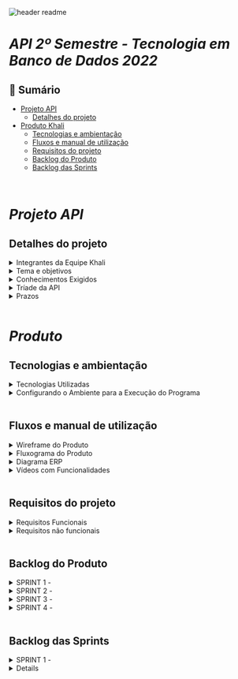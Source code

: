 
![header readme](https://user-images.githubusercontent.com/111442399/224566960-7fffdc88-952e-40f3-bb98-d7eb7001acee.png)
# _**API 2º Semestre - Tecnologia em Banco de Dados 2022**_

## 📍 Sumário
  * [Projeto API](#projeto-api)
    * [Detalhes do projeto](#detalhes-do-projeto)   
  * [Produto Khali](#produto)
    * [Tecnologias e ambientação](#tecnologias-e-ambientação)
    * [Fluxos e manual de utilização](#fluxos-e-manual-de-utilização)
    * [Requisitos do projeto](#requisitos-do-projeto)
    * [Backlog do Produto](#backlog-do-produto)
    * [Backlog das Sprints](#backlog-das-sprints)


<br>


   

# _**Projeto API**_

## **Detalhes do projeto**

<details>
<summary> Integrantes da Equipe Khali </summary>
<br>

![people](https://user-images.githubusercontent.com/111442399/224567046-a8991c65-dc20-4e26-a843-8af7dc77aff1.png)


| Integrantes | Redes Sociais |
|-------|--------|
|[Jhonatan Lopes](https://github.com/jhonatanlop) | <a href="https://www.linkedin.com/in/jhonatan-oliveira-lopes/" target="_blank"><img src="https://img.shields.io/badge/-LinkedIn-%230077B5?style=for-the-badge&logo=linkedin&logoColor=white" target="_blank"></a> <a href = "mailto:jhooliveira.lopes@gmail.com"><img src="https://img.shields.io/badge/-Gmail-%23333?style=for-the-badge&logo=gmail&logoColor=white" target="_blank"></a> <a href="https://www.instagram.com/jhonatan_lopes_lmao/?next=%2F" target="_blank"><img src="https://img.shields.io/badge/-Instagram-%23E4405F?style=for-the-badge&logo=instagram&logoColor=white" target="_blank"></a> |
| [Marcos Malaquias](https://github.com/Incivius) | <a href="https://www.linkedin.com/in/marcos-malaquias-criatividade-%C3%A9-o-que-me-faz-ser-eu/" target="_blank"><img src="https://img.shields.io/badge/-LinkedIn-%230077B5?style=for-the-badge&logo=linkedin&logoColor=white" target="_blank"></a> <a href = "mailto:vitchenso1@gmail.com"><img src="https://img.shields.io/badge/-Gmail-%23333?style=for-the-badge&logo=gmail&logoColor=white" target="_blank"></a> <a href="https://www.instagram.com/mv.malaquias/?next=%2F" target="blank"><img src="https://img.shields.io/badge/-Instagram-%23E4405F?style=for-the-badge&logo=instagram&logoColor=white" target="_blank"></a> |
| [Naira Maximo](http://github.com/naira-maximo) | <a href="https://www.linkedin.com/in/naira-maximo/" target="_blank"><img src="https://img.shields.io/badge/-LinkedIn-%230077B5?style=for-the-badge&logo=linkedin&logoColor=white" target="_blank"></a> <a href = "mailto:ngpmaximo@gmail.com"><img src="https://img.shields.io/badge/-Gmail-%23333?style=for-the-badge&logo=gmail&logoColor=white" target="_blank"></a> <a href="https://www.instagram.com/nai_maximo/?next=%2F"><img src="https://img.shields.io/badge/-Instagram-%23E4405F?style=for-the-badge&logo=instagram&logoColor=white" target="_blank"></a> |
|[Paulo Granthon](https://github.com/paulo-granthon) | <a href="https://www.linkedin.com/in/paulo-granthon/" target="_blank"><img src="https://img.shields.io/badge/-LinkedIn-%230077B5?style=for-the-badge&logo=linkedin&logoColor=white" target="_blank"></a> <a href = "mailto:pv.granthon@gmail.com"><img src="https://img.shields.io/badge/-Gmail-%23333?style=for-the-badge&logo=gmail&logoColor=white" target="_blank"></a> <a href="https://www.instagram.com/p.granthon/?next=%2F"><img src="https://img.shields.io/badge/-Instagram-%23E4405F?style=for-the-badge&logo=instagram&logoColor=white" target="_blank"></a> |
|[Tânia Cruz](https://github.com/taniacruzz) | <a href="https://www.linkedin.com/in/t%C3%A2nia-cruz-30ab5812a/" target="_blank"><img src="https://img.shields.io/badge/-LinkedIn-%230077B5?style=for-the-badge&logo=linkedin&logoColor=white" target="_blank"></a> <a href = "mailto:tanicruz112@gmail.com"><img src="https://img.shields.io/badge/-Gmail-%23333?style=for-the-badge&logo=gmail&logoColor=white" target="_blank"></a> <a href="https://www.instagram.com/tanicruz_/?next=%2F"><img src="https://img.shields.io/badge/-Instagram-%23E4405F?style=for-the-badge&logo=instagram&logoColor=white" target="_blank"></a> |
|[Igor Cerutti](https://github.com/IgorCeruttiL) |  <a href= - target="_blank"><img src="https://img.shields.io/badge/-LinkedIn-%230077B5?style=for-the-badge&logo=linkedin&logoColor=white" target="_blank"></a> <a href = - ><img src="https://img.shields.io/badge/-Gmail-%23333?style=for-the-badge&logo=gmail&logoColor=white" target="_blank"></a> <a href=- ><img src="https://img.shields.io/badge/-Instagram-%23E4405F?style=for-the-badge&logo=instagram&logoColor=white" target="_blank"></a> |
|[Matheus Almeida](https://github.com/matheusalmsou) |  <a href= - target="_blank"><img src="https://img.shields.io/badge/-LinkedIn-%230077B5?style=for-the-badge&logo=linkedin&logoColor=white" target="_blank"></a> <a href = - ><img src="https://img.shields.io/badge/-Gmail-%23333?style=for-the-badge&logo=gmail&logoColor=white" target="_blank"></a> <a href=- ><img src="https://img.shields.io/badge/-Instagram-%23E4405F?style=for-the-badge&logo=instagram&logoColor=white" target="_blank"></a> |
|[Renato Mendes](https://github.com/RenatoCMMendes) |  <a href= - target="_blank"><img src="https://img.shields.io/badge/-LinkedIn-%230077B5?style=for-the-badge&logo=linkedin&logoColor=white" target="_blank"></a> <a href = - ><img src="https://img.shields.io/badge/-Gmail-%23333?style=for-the-badge&logo=gmail&logoColor=white" target="_blank"></a> <a href=- ><img src="https://img.shields.io/badge/-Instagram-%23E4405F?style=for-the-badge&logo=instagram&logoColor=white" target="_blank"></a> |

</details>


<details>
<summary> Tema e objetivos </summary>
<br>

![problema](https://user-images.githubusercontent.com/111442399/224567212-c15f3fa9-78db-4ef1-8ec5-354377ba34c4.png)

> * Aplicação desktop simples (CRUD).
> * Os requisitos devem proporcionar uma modelagem de Banco de Dados relacional.
> * A primeira entrega não deve envolver acesso ao Banco de Dados.

</details>

<details>
<summary> Conhecimentos Exigidos </summary>
<br>

> * Modelar Banco de Dados relacional
> * Levantar e registrar Requisitos Funcionais e Não Funcionais usando técnicas de Métodos Ágeis e Tradicionais
> * Projetar Arquitetura Lógica do Sistema
> * Implementar Aplicação (com persistência) usando Linguagem de Programação Java Desktop
</details>

<details>
<summary> Tríade da API </summary>
<br>

> * Linguagem de programação I, Modelagem e arquitetura de Banco de dados e Laboratório de desenvolvimento de Banco de Dados.

</details>
<details>

<summary> Prazos </summary>
<br>


- [x] 13/02 a 03/03 - Kick-off
- [ ] 13/03 a 02/04 - Sprint 1
- [ ] 03/04 a 23/04 - Sprint 2
- [ ] 24/04 a 14/05 - Sprint 3
- [ ] 15/05 a 04/06 - Sptint 4
- [ ] 13/06 a 14/06 - Feira de soluções


</details>

<br> 

# __*Produto*__

## **Tecnologias e ambientação**
<details>
<summary> Tecnologias Utilizadas </summary>
<br> 

![tools](https://user-images.githubusercontent.com/111442399/224567938-67735039-cb76-4420-8e29-5b9769946eed.png)

</details>

<details>
<summary> Configurando o Ambiente para a Execução do Programa </summary>
<br>

~~~java
Insira o código aqui: 
~~~


#### Digite em seu terminal os seguintes comandos:

~~~java
Insira o código aqui: 
~~~

</details>

<br>

## **Fluxos e manual de utilização**

<details>
<summary> Wireframe do Produto </summary>

> * Fluxo do Usuário Colaborador

https://user-images.githubusercontent.com/79020769/229376542-6ad0b8f7-d61d-47ab-93f5-1e40b159c8b6.mp4

> * Fluxo do Usuário Gestor

https://user-images.githubusercontent.com/79020769/229377143-7fabf142-0ccc-4ced-8f6c-5239deaa65c8.mp4

> * Fluxo do Usuário Administrador

https://user-images.githubusercontent.com/79020769/229377162-bf07ebee-5a1c-4112-8bb1-ec22e0e94deb.mp4

<br>

> * [Wireframe completo no Figma](https://www.figma.com/file/Dj52xC9ivRB9TjDVtDcgh0/Wireframe_v2?node-id=36-1404&t=OMK6y94PUaXhuzYY-0)

<br>


</details>

<details>
<summary> Fluxograma do Produto </summary>
<br>

> *
</details>

<details>
<summary> Diagrama ERP </summary>
<br>

> ![Diagrama - ERP](https://user-images.githubusercontent.com/111443621/225767268-56d66fb9-6375-4402-9e66-204816affde0.png)
> 15/03/2023 Release V1.2
</details>

<details>
<summary> Vídeos com Funcionalidades </summary>
<br> 

> * 

</details>

<br>

## **Requisitos do projeto**

<details>
<summary> Requisitos Funcionais </summary>
 <br>

> * Usuários devem ter perfis diferentes: administrador (acesso as informações de parametrização,
extração de relatórios e aprovação), gestor (aprovação e lançamento) e colaborador (apontar
horas);
> * Apontamento de horas extras e classificação das horas;
> * Lançamento de horas de sobreaviso;
> * No lançamento da hora extra especificar cliente, CR (centro de resultado), projeto, solicitante e
justificativa;
> * Cadastro de clientes e CRs;
> * Recurso para aprovação de horas extras executadas;
> * Parametrização de sistema (período de fechamento das horas, percentual de classificação das
horas extras e adicional noturno juntamente com as verbas salariais, definição dos horários de
início e fim de horas noturnas);
> * Extração de relatório csv de todos os colaboradores com as horas trabalhadas (matrícula, nome,
verba, quantidade de horas, cliente, CR, projeto, justificativa);
> * Aplicar regras de horas extras e sobreavisos na extração (classificação de HEs e cálculo do
sobreaviso considerando as HEs conflitantes);
> * Dashboard com acompanhamento em tempo real das horas extras executadas com filtro cliente,
CR e colaborador.
</details>

<details>
<summary> Requisitos não funcionais </summary>
 <br>

> * Linguagem Java (requisito Fatec)
> * Banco de Dados Relacional (requisito Fatec)
> * Documentações
</details>
<br> 

## **Backlog do Produto**

<details>
 <summary> SPRINT 1 - </summary>
 <br>
  
 </details>
 <details>
 
 <summary> SPRINT 2 - </summary>

 </details>
 
 <details>
<summary> SPRINT 3 - </summary>


 </details>
 
  <details>
<summary> SPRINT 4 - </summary>


 </details>

 <br>



## **Backlog das Sprints**

<details>
<summary> SPRINT 1 - </summary>
	

 </details>

<details>
